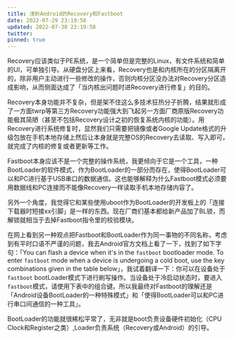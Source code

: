 ```yaml
---
title: 浅析Android的Recovery和Fastboot
date: 2022-07-29 23:19:58
updated: 2022-07-30 23:19:58
twitter: 
pinned: true
---
```


Recovery应该类似于PE系统，是一个简单但是完整的Linux，有文件系统和简单的UI，可单独引导。从硬盘分区上来看，Recovery也是和内核所在的分区隔离开的，除非用户主动进行一些修改的操作，否则内核分区没办法对Recovery分区造成影响，从而侧面达成了「当内核出问题时进Recovery进行修复」的目的。

Recovery本身功能并不复杂，但是架不住这么多技术狂热分子折腾，结果就形成了一方面twrp等第三方Recovery功能强大到飞起另一方面厂商原版Recovery功能极其简陋（甚至不包括Recovery设计之初的恢复系统内核的功能）。用Recovery进行系统修复时，显然我们只需要把镜像或者Google Update格式的升级包放在手机本地存储上然后让本身就是完整OS的Recovery去读取、写入即可，就完成了内核的修复或者更新等工作。

Fastboot本身应该不是一个完整的操作系统，我更倾向于它是一个工具，一种BootLoader的软件模式，作为BootLoader的一部分而存在，使得BootLoader可以和PC进行基于USB串口的数据通信。这也能够解释为什么Fastboot模式必须要用数据线和PC连接而不能像Recovery一样读取手机本地存储内容了。

另外一个角度，我觉得它和某些使用uboot作为BootLoader的开发板上的「连接下载器时短接xx引脚」是一样的东西。现在厂商们基本都给新产品加了BL锁，而解锁就相当于去掉Fastboot指令里的校验模块。

在网上看到另一种观点把Fastboot和BootLoader作为同一事物的不同名称，考虑到有平时口语不严谨的问题，我去Android官方文档上看了一下，找到了如下字句：「You can flash a device when it's in the `fastboot` bootloader mode. To enter `fastboot` mode when a device is undergoing a cold boot, use the key combinations given in the table below」，我试着翻译一下：你可以在设备处于`fastboot` bootLoader模式下进行刷写操作。当设备处于冷启动状态时，要进入`fastboot`模式，请使用下表中的组合键。所以我最终对Fastboot的理解还是「Android设备BootLoader的一种特殊模式」和「使得BootLoader可以和PC进行串口间通信的一种工具」。

BootLoader的功能就很稀松平常了，无非就是boot负责设备硬件初始化（CPU Clock和Register之类）,Loader负责系统（Recovery或Android）的引导。

